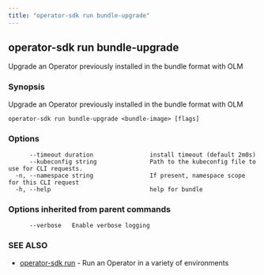 ```yaml
---
title: "operator-sdk run bundle-upgrade"
---
```

## operator-sdk run bundle-upgrade

Upgrade an Operator previously installed in the bundle format with OLM

### Synopsis

Upgrade an Operator previously installed in the bundle format with OLM

```
operator-sdk run bundle-upgrade <bundle-image> [flags]
```

### Options

```
      --timeout duration                install timeout (default 2m0s)
      --kubeconfig string               Path to the kubeconfig file to use for CLI requests.
  -n, --namespace string                If present, namespace scope for this CLI request
  -h, --help                            help for bundle
```

### Options inherited from parent commands

```
      --verbose   Enable verbose logging
```

### SEE ALSO

* [operator-sdk run](../operator-sdk_run)	 - Run an Operator in a variety of environments

